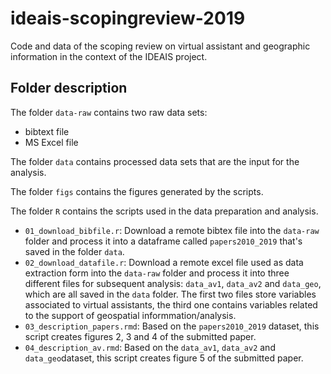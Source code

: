# ideais-scopingreview-2019
Code and data of the scoping review on virtual assistant and geographic information in the context of the IDEAIS project.

## Folder description 

The folder `data-raw` contains two raw data sets: 
* bibtext file
* MS Excel file 

The folder `data` contains processed data sets that are the input for the analysis. 

The folder `figs` contains the figures generated by the scripts.

The folder `R` contains the scripts used in the data preparation and analysis.
* `01_download_bibfile.r`: Download a remote bibtex file into the `data-raw` folder and process it into a dataframe called `papers2010_2019` that's saved in the folder `data`.
* `02_download_datafile.r`: Download a remote excel file used as data extraction form into the `data-raw` folder and process it into three different files for subsequent analysis: `data_av1`, `data_av2` and `data_geo`, which are all saved in the `data` folder. The first two files store variables associated to virtual assistants, the third one contains variables related to the support of geospatial informmation/analysis.  
* `03_description_papers.rmd`: Based on the `papers2010_2019` dataset, this script creates figures 2, 3 and 4 of the submitted paper. 
* `04_description_av.rmd`: Based on the `data_av1`, `data_av2` and `data_geo`dataset, this script creates figure 5 of the submitted paper. 
